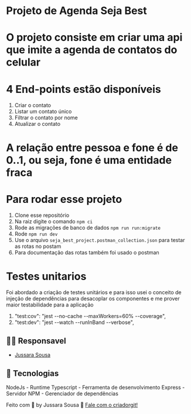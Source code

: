 # Projeto de Agenda Seja Best

# O projeto consiste em criar uma api que imite a agenda de contatos do celular

# 4 End-points estão disponíveis

1. Criar o contato
2. Listar um contato único
3. Filtrar o contato por nome
4. Atualizar o contato

# A relação entre pessoa e fone é de 0..1, ou seja, fone é uma entidade fraca

# Para rodar esse projeto

1. Clone esse repositório
2. Na raiz digite o comando `npm ci`
3. Rode as migrações de banco de dados `npm run run:migrate`
4. Rode `npm run dev`
5. Use o arquivo `seja_best_project.postman_collection.json` para testar as rotas no postam
6. Para documentação das rotas também foi usado o postman

# Testes unitarios

Foi abordado a criação de testes unitários e para isso usei o conceito de injeção de dependências para desacoplar os componentes
e me prover maior testabilidade para a aplicação

1. "test:cov": "jest --no-cache --maxWorkers=60% --coverage",
2. "test:dev": "jest --watch --runInBand --verbose",

## 👩‍💻 Responsavel

- [Jussara Sousa](https://github.com/SSar4)

## 🚀 Tecnologias

NodeJs - Runtime
Typescript - Ferramenta de desenvolvimento
Express - Servidor
NPM - Gerenciador de dependências

Feito com 💖 by Jussara Sousa 👋 [Fale com o criadorgit!](https://github.com/SSar4/)
